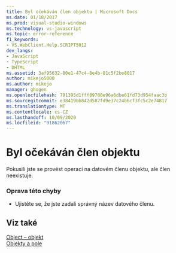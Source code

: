 ```yaml
---
title: Byl očekáván člen objektu | Microsoft Docs
ms.date: 01/18/2017
ms.prod: visual-studio-windows
ms.technology: vs-javascript
ms.topic: error-reference
f1_keywords:
- VS.WebClient.Help.SCRIPT5012
dev_langs:
- JavaScript
- TypeScript
- DHTML
ms.assetid: 3af95632-80e1-47c4-8e4b-81c5f2be8017
author: mikejo5000
ms.author: mikejo
manager: ghogen
ms.openlocfilehash: 791395d1fff89708e96a6dbe61fd73d954faac3b
ms.sourcegitcommit: e38419bb842d587fd9e37c24b6cf3fc5c2e74817
ms.translationtype: MT
ms.contentlocale: cs-CZ
ms.lasthandoff: 10/09/2020
ms.locfileid: "91862067"
---
```

# <a name="object-member-expected"></a>Byl očekáván člen objektu
Pokusili jste se provést operaci na datovém členu objektu, ale člen neexistuje.  
  
### <a name="to-correct-this-error"></a>Oprava této chyby  
  
- Ujistěte se, že jste zadali správný název datového členu.  
  
## <a name="see-also"></a>Viz také  
 [Object – objekt](https://developer.mozilla.org/docs/Web/JavaScript/Reference/Global_Objects/Object)   
 [Objekty a pole](https://developer.mozilla.org/docs/Learn/JavaScript/Objects)